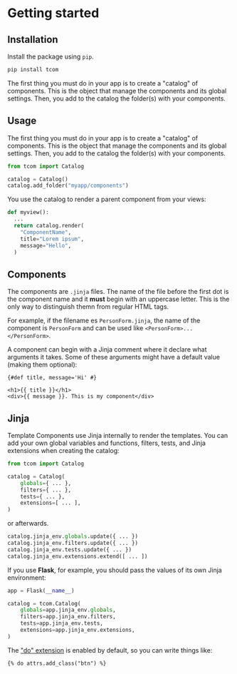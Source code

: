 # Getting started

## Installation

Install the package using `pip`.

```bash
pip install tcom
```

<Note>The first thing you must do in your app is to create a "catalog" of components. This is the object that manage the components and its global settings. Then, you add to the catalog the folder(s) with your components.</Note>

## Usage

The first thing you must do in your app is to create a "catalog" of components. This is the object that manage the components and its global settings. Then, you add to the catalog the folder(s) with your components.

```python
from tcom import Catalog

catalog = Catalog()
catalog.add_folder("myapp/components")
```

You use the catalog to render a parent component from your views:

```python
def myview():
  ...
  return catalog.render(
    "ComponentName",
    title="Lorem ipsum",
    message="Hello",
  )

```

## Components

The components are `.jinja` files. The name of the file before the first dot is the component name and it **must** begin with an uppercase letter. This is the only way to distinguish themn from regular HTML tags.

For example, if the filename es `PersonForm.jinja`, the name of the component is `PersonForm` and can be used like `<PersonForm>...</PersonForm>`.

A component can begin with a Jinja comment where it declare what arguments it takes. Some of these arguments might have a default value (making them optional):

```html+jinja
{#def title, message='Hi' #}

<h1>{{ title }}</h1>
<div>{{ message }}. This is my component</div>
```

## Jinja

Template Components use Jinja internally to render the templates. You can add your own global variables and functions, filters, tests, and Jinja extensions when creating the catalog:

```python
from tcom import Catalog

catalog = Catalog(
    globals={ ... },
    filters={ ... },
    tests={ ... },
    extensions=[ ... ],
)
```

or afterwards.

```python
catalog.jinja_env.globals.update({ ... })
catalog.jinja_env.filters.update({ ... })
catalog.jinja_env.tests.update({ ... })
catalog.jinja_env.extensions.extend([ ... ])
```

If you use **Flask**, for example, you should pass the values of its own Jinja environment:

```python
app = Flask(__name__)

catalog = tcom.Catalog(
    globals=app.jinja_env.globals,
    filters=app.jinja_env.filters,
    tests=app.jinja_env.tests,
    extensions=app.jinja_env.extensions,
)
```

The ["do" extension](https://jinja.palletsprojects.com/en/3.0.x/extensions/#expression-statement) is enabled by default, so you can write things like:

```html+jinja
{% do attrs.add_class("btn") %}
```
